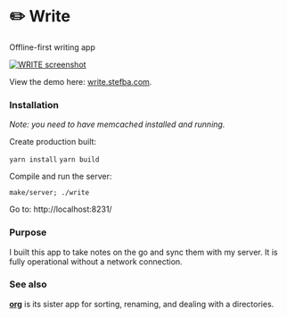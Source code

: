# ✏️ Write

Offline-first writing app

[<img src="https://stefba.com/write-frame.jpg?v=0" alt="WRITE screenshot">](https://write.stefba.com/)

View the demo here: [write.stefba.com](https://write.stefba.com/).

### Installation

*Note: you need to have memcached installed and running.*

Create production built:

`yarn install`
`yarn build`

Compile and run the server:

`make/server; ./write`

Go to: http://localhost:8231/

### Purpose

I built this app to take notes on the go and sync them with my server. It is fully operational without a network connection.

### See also

**[org](https://github.com/stefba/org)** is its sister app for sorting, renaming, and dealing with a directories.
